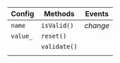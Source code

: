 | Config              | Methods                    | Events             |
| ------------------- | -------------------------- | -------------------|
| `name`              | `isValid()`                | _change_           |
| `value_`            | `reset()`                  |                    |
| &nbsp;              | `validate()`               |                    |    
|                     |                            |                    |


